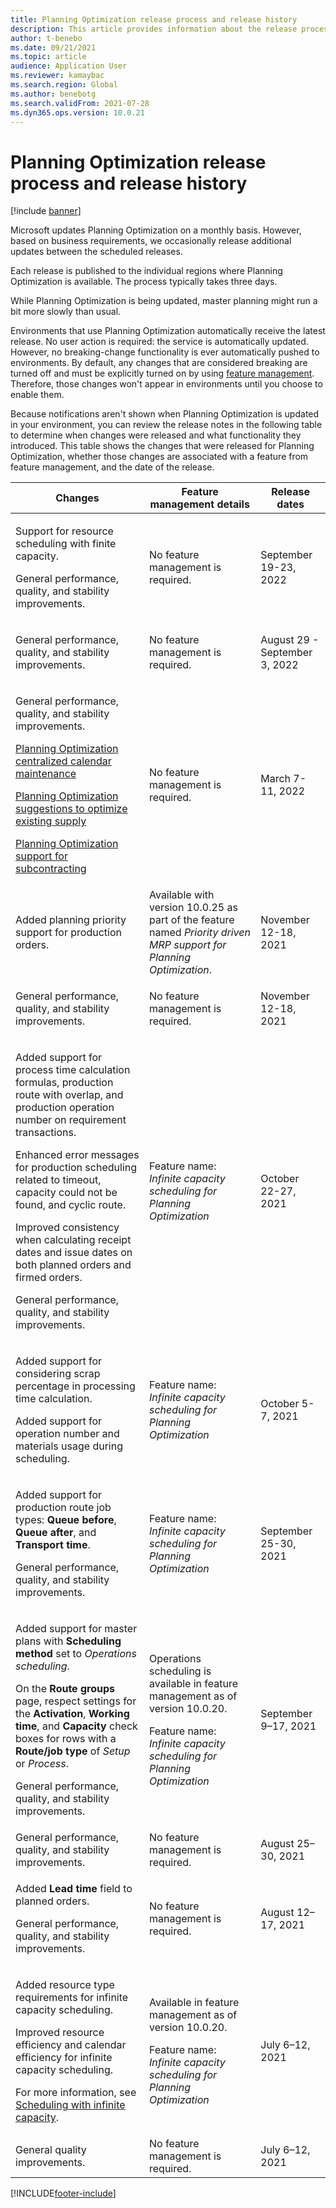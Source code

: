 ```yaml
---
title: Planning Optimization release process and release history
description: This article provides information about the release process and release history for Planning Optimization.
author: t-benebo
ms.date: 09/21/2021
ms.topic: article
audience: Application User
ms.reviewer: kamaybac
ms.search.region: Global
ms.author: benebotg
ms.search.validFrom: 2021-07-28
ms.dyn365.ops.version: 10.0.21
---
```


# Planning Optimization release process and release history

[!include [banner](../../includes/banner.md)]

Microsoft updates Planning Optimization on a monthly basis. However, based on business requirements, we occasionally release additional updates between the scheduled releases.

Each release is published to the individual regions where Planning Optimization is available. The process typically takes three days.

While Planning Optimization is being updated, master planning might run a bit more slowly than usual.

Environments that use Planning Optimization automatically receive the latest release. No user action is required: the service is automatically updated. However, no breaking-change functionality is ever automatically pushed to environments. By default, any changes that are considered breaking are turned off and must be explicitly turned on by using [feature management](../../../fin-ops-core/fin-ops/get-started/feature-management/feature-management-overview.md). Therefore, those changes won't appear in environments until you choose to enable them.

Because notifications aren't shown when Planning Optimization is updated in your environment, you can review the release notes in the following table to determine when changes were released and what functionality they introduced. This table shows the changes that were released for Planning Optimization, whether those changes are associated with a feature from feature management, and the date of the release.

<!-- KFM: Add this? [Use batch disposition codes to mark batches as available or unavailable](../../inventory/batch-disposition-codes.md) --> 

| Changes | Feature management details | Release dates |
|---|---|---|
| <p> Support for resource scheduling with finite capacity. <p>General performance, quality, and stability improvements. | No feature management is required. | September 19-23, 2022 |
| <p>General performance, quality, and stability improvements. | No feature management is required. | August 29 - September 3, 2022 |
| <p>General performance, quality, and stability improvements.<p>[Planning Optimization centralized calendar maintenance](../supply-chain-calendars-master-planning.md)<p>[Planning Optimization suggestions to optimize existing supply](../action-messages.md)<p>[Planning Optimization support for subcontracting](../../production-control/manage-subcontract-work-production.md) | No feature management is required. | March 7-11, 2022 |
| <p>Added planning priority support for production orders. | Available with version 10.0.25 as part of the feature named *Priority driven MRP support for Planning Optimization*. | November 12-18, 2021 |
| <p>General performance, quality, and stability improvements. | No feature management is required. | November 12-18, 2021 |
| <p>Added support for process time calculation formulas, production route with overlap, and production operation number on requirement transactions.</p><p>Enhanced error messages for production scheduling related to timeout, capacity could not be found, and cyclic route.</p><p>Improved consistency when calculating receipt dates and issue dates on both planned orders and firmed orders.</p><p>General performance, quality, and stability improvements. | Feature name: *Infinite capacity scheduling for Planning Optimization* | October 22-27, 2021 |
| <p>Added support for considering scrap percentage in processing time calculation.</p><p>Added support for operation number and materials usage during scheduling. | Feature name: *Infinite capacity scheduling for Planning Optimization* | October 5-7, 2021 |
| <p>Added support for production route job types: **Queue before**, **Queue after**, and **Transport time**.</p><p>General performance, quality, and stability improvements. | Feature name: *Infinite capacity scheduling for Planning Optimization* | September 25-30, 2021 |
| <p>Added support for master plans with **Scheduling method** set to *Operations scheduling*.</p><p>On the **Route groups** page, respect settings for the **Activation**, **Working time**, and **Capacity** check boxes for rows with a **Route/job type** of *Setup* or *Process*. </p><p>General performance, quality, and stability improvements. | <p>Operations scheduling is available in feature management as of version 10.0.20.</p><p>Feature name: *Infinite capacity scheduling for Planning Optimization*</p>  | September  9–17, 2021 |
| General performance, quality, and stability improvements. | No feature management is required. | August 25–30, 2021 |
| <p>Added **Lead time** field to planned orders.</p><p>General performance, quality, and stability improvements.</p> | No feature management is required. | August 12–17, 2021 |
| <p>Added resource type requirements for infinite capacity scheduling.</p><p>Improved resource efficiency and calendar efficiency for infinite capacity scheduling.</p><p>For more information, see [Scheduling with infinite capacity](infinite-capacity-planning.md). | <p>Available in feature management as of version 10.0.20.</p><p>Feature name: *Infinite capacity scheduling for Planning Optimization*</p> | July 6–12, 2021 |
| General quality improvements. | No feature management is required. | July 6–12, 2021 |

[!INCLUDE[footer-include](../../../includes/footer-banner.md)]
